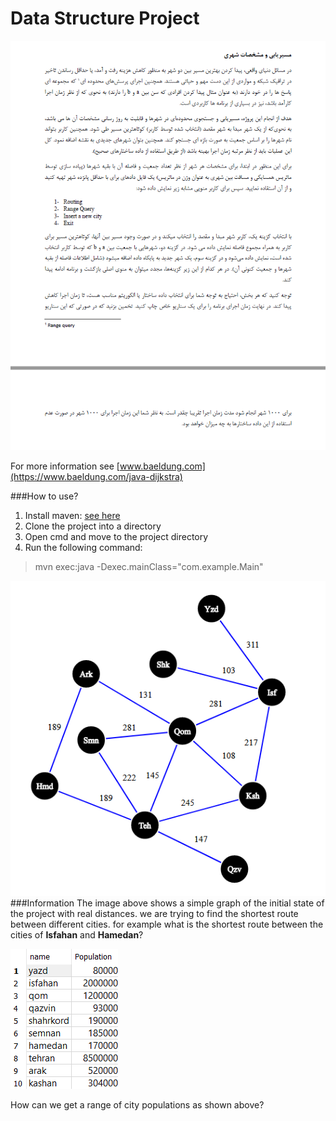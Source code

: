 # Data Structure Project
![project](pictures/project.png)

For more information see [www.baeldung.com](https://www.baeldung.com/java-dijkstra)

###How to use?
1. Install maven: [see here](https://www.javatpoint.com/how-to-install-maven)
2. Clone the project into a directory   
3. Open cmd and move to the project directory
4. Run the following command:
  > mvn exec:java -Dexec.mainClass="com.example.Main"

![Graph](pictures/graph.png)
###Information
The image above shows a simple graph of the initial state of the project with real distances.
we are trying to find the shortest route between different cities.
for example what is the shortest route between the cities of **Isfahan** and **Hamedan**?


![City population](pictures/Screenshot%20(57).png)

How can we get a range of city populations as shown above?

